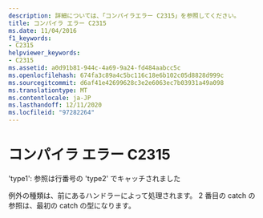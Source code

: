 ```yaml
---
description: 詳細については、「コンパイラエラー C2315」を参照してください。
title: コンパイラ エラー C2315
ms.date: 11/04/2016
f1_keywords:
- C2315
helpviewer_keywords:
- C2315
ms.assetid: a0d91b81-944c-4a69-9a24-fd484aabcc5c
ms.openlocfilehash: 674fa3c89a4c5bc116c18e6b102c05d8828d999c
ms.sourcegitcommit: d6af41e42699628c3e2e6063ec7b03931a49a098
ms.translationtype: MT
ms.contentlocale: ja-JP
ms.lasthandoff: 12/11/2020
ms.locfileid: "97282264"
---
```

# <a name="compiler-error-c2315"></a>コンパイラ エラー C2315

'type1': 参照は行番号の 'type2' でキャッチされました

例外の種類は、前にあるハンドラーによって処理されます。 2 番目の catch の参照は、最初の catch の型になります。
